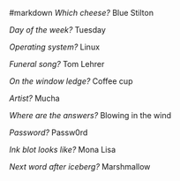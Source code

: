 #markdown
*Which cheese?*  Blue Stilton

*Day of the week?*  Tuesday

*Operating system?*  Linux

*Funeral song?*  Tom Lehrer

*On the window ledge?*  Coffee cup

*Artist?*  Mucha

*Where are the answers?*  Blowing in the wind

*Password?*  Passw0rd

*Ink blot looks like?*  Mona Lisa

*Next word after iceberg?*  Marshmallow

